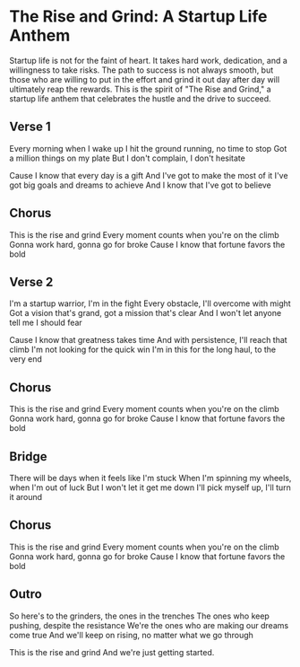 # The Rise and Grind: A Startup Life Anthem

Startup life is not for the faint of heart. It takes hard work, dedication, and a willingness to take risks. The path to success is not always smooth, but those who are willing to put in the effort and grind it out day after day will ultimately reap the rewards. This is the spirit of "The Rise and Grind," a startup life anthem that celebrates the hustle and the drive to succeed.

## Verse 1

Every morning when I wake up
I hit the ground running, no time to stop
Got a million things on my plate
But I don't complain, I don't hesitate

Cause I know that every day is a gift
And I've got to make the most of it
I've got big goals and dreams to achieve
And I know that I've got to believe

## Chorus

This is the rise and grind
Every moment counts when you're on the climb
Gonna work hard, gonna go for broke
Cause I know that fortune favors the bold

## Verse 2

I'm a startup warrior, I'm in the fight
Every obstacle, I'll overcome with might
Got a vision that's grand, got a mission that's clear
And I won't let anyone tell me I should fear

Cause I know that greatness takes time
And with persistence, I'll reach that climb
I'm not looking for the quick win
I'm in this for the long haul, to the very end

## Chorus

This is the rise and grind
Every moment counts when you're on the climb
Gonna work hard, gonna go for broke
Cause I know that fortune favors the bold

## Bridge

There will be days when it feels like I'm stuck
When I'm spinning my wheels, when I'm out of luck
But I won't let it get me down
I'll pick myself up, I'll turn it around

## Chorus

This is the rise and grind
Every moment counts when you're on the climb
Gonna work hard, gonna go for broke
Cause I know that fortune favors the bold

## Outro

So here's to the grinders, the ones in the trenches
The ones who keep pushing, despite the resistance
We're the ones who are making our dreams come true
And we'll keep on rising, no matter what we go through

This is the rise and grind
And we're just getting started.